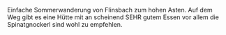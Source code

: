 Einfache Sommerwanderung von Flinsbach zum hohen Asten. Auf dem Weg gibt es eine Hütte mit an scheinend SEHR gutem Essen vor allem die Spinatgnockerl sind wohl zu empfehlen.